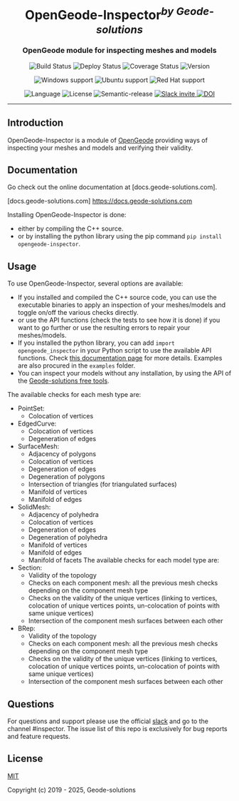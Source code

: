 <h1 align="center">OpenGeode-Inspector<sup><i>by Geode-solutions</i></sup></h1>
<h3 align="center">OpenGeode module for inspecting meshes and models</h3>

<p align="center">
  <img src="https://github.com/Geode-solutions/OpenGeode-ModuleTemplate/workflows/CI/badge.svg" alt="Build Status">
  <img src="https://github.com/Geode-solutions/OpenGeode-ModuleTemplate/workflows/CD/badge.svg" alt="Deploy Status">
  <img src="https://codecov.io/gh/Geode-solutions/OpenGeode-ModuleTemplate/branch/master/graph/badge.svg" alt="Coverage Status">
  <img src="https://img.shields.io/github/release/Geode-solutions/OpenGeode-ModuleTemplate.svg" alt="Version">
</p>

<p align="center">
  <img src="https://img.shields.io/static/v1?label=Windows&logo=windows&logoColor=white&message=support&color=success" alt="Windows support">
  <img src="https://img.shields.io/static/v1?label=Ubuntu&logo=Ubuntu&logoColor=white&message=support&color=success" alt="Ubuntu support">
  <img src="https://img.shields.io/static/v1?label=Red%20Hat&logo=Red-Hat&logoColor=white&message=support&color=success" alt="Red Hat support">
</p>

<p align="center">
  <img src="https://img.shields.io/badge/C%2B%2B-11-blue.svg" alt="Language">
  <img src="https://img.shields.io/badge/license-MIT-blue.svg" alt="License">
  <img src="https://img.shields.io/badge/%20%20%F0%9F%93%A6%F0%9F%9A%80-semantic--release-e10079.svg" alt="Semantic-release">
  <a href="https://geode-solutions.com/#slack">
    <img src="https://opengeode-slack-invite.herokuapp.com/badge.svg" alt="Slack invite">
  </a>
  <a href="https://doi.org/10.5281/zenodo.3610370">
    <img src="https://zenodo.org/badge/DOI/10.5281/zenodo.3610370.svg" alt="DOI">
  </a>

---

## Introduction

OpenGeode-Inspector is a module of [OpenGeode] providing ways of inspecting your meshes and models and verifying their validity.

[OpenGeode]: https://github.com/Geode-solutions/OpenGeode

## Documentation

Go check out the online documentation at [docs.geode-solutions.com].

[docs.geode-solutions.com] https://docs.geode-solutions.com

Installing OpenGeode-Inspector is done:

- either by compiling the C++ source.
- or by installing the python library using the pip command `pip install opengeode-inspector`.

## Usage

To use OpenGeode-Inspector, several options are available:

- If you installed and compiled the C++ source code, you can use the executable binaries to apply an inspection of your meshes/models and toggle on/off the various checks directly.
- or use the API functions (check the tests to see how it is done) if you want to go further or use the resulting errors to repair your meshes/models.
- If you installed the python library, you can add `import opengeode_inspector` in your Python script to use the available API functions. Check [this documentation page](https://docs.geode-solutions.com/guides/use-opengeode-binding.html) for more details. Examples are also procured in the `examples` folder.
- You can inspect your models without any installation, by using the API of the [Geode-solutions free tools](https://geode-solutions.com/tools).

The available checks for each mesh type are:

- PointSet:
  - Colocation of vertices
- EdgedCurve:
  - Colocation of vertices
  - Degeneration of edges
- SurfaceMesh:
  - Adjacency of polygons
  - Colocation of vertices
  - Degeneration of edges
  - Degeneration of polygons
  - Intersection of triangles (for triangulated surfaces)
  - Manifold of vertices
  - Manifold of edges
- SolidMesh:
  - Adjacency of polyhedra
  - Colocation of vertices
  - Degeneration of edges
  - Degeneration of polyhedra
  - Manifold of vertices
  - Manifold of edges
  - Manifold of facets
    The available checks for each model type are:
- Section:
  - Validity of the topology
  - Checks on each component mesh: all the previous mesh checks depending on the component mesh type
  - Checks on the validity of the unique vertices (linking to vertices, colocation of unique vertices points, un-colocation of points with same unique vertices)
  - Intersection of the component mesh surfaces between each other
- BRep:
  - Validity of the topology
  - Checks on each component mesh: all the previous mesh checks depending on the component mesh type
  - Checks on the validity of the unique vertices (linking to vertices, colocation of unique vertices points, un-colocation of points with same unique vertices)
  - Intersection of the component mesh surfaces between each other

## Questions

For questions and support please use the official [slack](https://opengeode-slack-invite.herokuapp.com) and go to the channel #inspector. The issue list of this repo is exclusively for bug reports and feature requests.

## License

[MIT](https://opensource.org/licenses/MIT)

Copyright (c) 2019 - 2025, Geode-solutions
